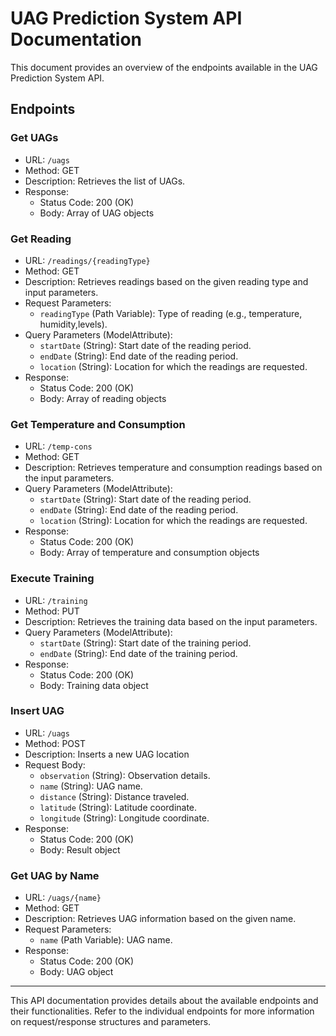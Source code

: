 # UAG Prediction System API Documentation

This document provides an overview of the endpoints available in the UAG Prediction System API.

## Endpoints

### Get UAGs
- URL: `/uags`
- Method: GET
- Description: Retrieves the list of UAGs.
- Response:
  - Status Code: 200 (OK)
  - Body: Array of UAG objects

### Get Reading
- URL: `/readings/{readingType}`
- Method: GET
- Description: Retrieves readings based on the given reading type and input parameters.
- Request Parameters:
  - `readingType` (Path Variable): Type of reading (e.g., temperature, humidity,levels).
- Query Parameters (ModelAttribute):
  - `startDate` (String): Start date of the reading period.
  - `endDate` (String): End date of the reading period.
  - `location` (String): Location for which the readings are requested.
- Response:
  - Status Code: 200 (OK)
  - Body: Array of reading objects

### Get Temperature and Consumption
- URL: `/temp-cons`
- Method: GET
- Description: Retrieves temperature and consumption readings based on the input parameters.
- Query Parameters (ModelAttribute):
  - `startDate` (String): Start date of the reading period.
  - `endDate` (String): End date of the reading period.
  - `location` (String): Location for which the readings are requested.
- Response:
  - Status Code: 200 (OK)
  - Body: Array of temperature and consumption objects

### Execute Training
- URL: `/training`
- Method: PUT
- Description: Retrieves the training data based on the input parameters.
- Query Parameters (ModelAttribute):
  - `startDate` (String): Start date of the training period.
  - `endDate` (String): End date of the training period.
- Response:
  - Status Code: 200 (OK)
  - Body: Training data object

### Insert UAG
- URL: `/uags`
- Method: POST
- Description: Inserts a new UAG location
- Request Body:
  - `observation` (String): Observation details.
  - `name` (String): UAG name.
  - `distance` (String): Distance traveled.
  - `latitude` (String): Latitude coordinate.
  - `longitude` (String): Longitude coordinate.
- Response:
  - Status Code: 200 (OK)
  - Body: Result object

### Get UAG by Name
- URL: `/uags/{name}`
- Method: GET
- Description: Retrieves UAG information based on the given name.
- Request Parameters:
  - `name` (Path Variable): UAG name.
- Response:
  - Status Code: 200 (OK)
  - Body: UAG object


---

This API documentation provides details about the available endpoints and their functionalities. Refer to the individual endpoints for more information on request/response structures and parameters.
